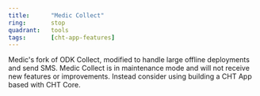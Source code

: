 ```yaml
---
title:      "Medic Collect"
ring:       stop
quadrant:   tools
tags:       [cht-app-features]
---
```


Medic's fork of ODK Collect, modified to handle large offline deployments and send SMS. Medic Collect is in maintenance mode and will not receive new features or improvements. Instead consider using building a CHT App based with CHT Core.
